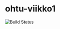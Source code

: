 # ohtu-viikko1
[![Build Status](https://travis-ci.org/antarcticturtle/ohtu-viikko1.svg?branch=master)](https://travis-ci.org/antarcticturtle/ohtu-viikko1)
